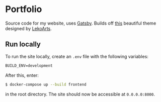 # Portfolio

Source code for my website, uses [Gatsby](https://www.gatsbyjs.com/). Builds off
[this](https://github.com/LekoArts/gatsby-themes/tree/master/themes/gatsby-theme-minimal-blog)
beautiful theme designed by [LekoArts](https://github.com/LekoArts).

## Run locally

To run the site locally, create an `.env` file with the following variables:

```txt
BUILD_ENV=development
```

After this, enter:

```bash
$ docker-compose up --build frontend
```

in the root directory. The site should now be accessible at `0.0.0.0:8000`.
